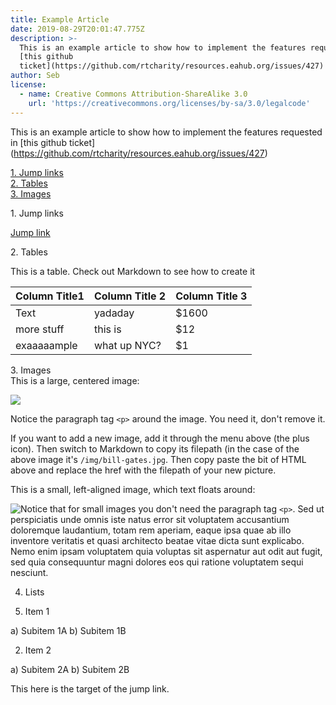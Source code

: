```yaml
---
title: Example Article
date: 2019-08-29T20:01:47.775Z
description: >-
  This is an example article to show how to implement the features requested in
  [this github
  ticket](https://github.com/rtcharity/resources.eahub.org/issues/427)
author: Seb
license:
  - name: Creative Commons Attribution-ShareAlike 3.0
    url: 'https://creativecommons.org/licenses/by-sa/3.0/legalcode'
---
```

This is an example article to show how to implement the features requested in \[this github ticket](https://github.com/rtcharity/resources.eahub.org/issues/427)

<a href="#jump-link">1. Jump links</a>\
<a href="#tables">2. Tables</a>\
<a href="#images">3. Images</a>

<a name="jump-link"></a>1. Jump links 

<a href="#target">Jump link</a>

<a name="tables"></a>2. Tables   

This is a table. Check out Markdown to see how to create it

| Column Title1 | Column Title 2 | Column Title 3 |
| ------------- | -------------- | -------------- |
| Text          | yadaday        | $1600          |
| more stuff    | this is        | $12            |
| exaaaaample   | what up NYC?   | $1             |

<a name="images"></a>3. Images\
This is a large, centered image:

<p class="article_large_image">
 <img src="/img/bill-gates.jpg" />
</p>

Notice the paragraph tag `<p>` around the image. You need it, don't remove it.

If you want to add a new image, add it through the menu above (the plus icon). Then switch to Markdown to copy its filepath (in the case of the above image it's `/img/bill-gates.jpg`. Then copy paste the bit of HTML above and replace the href with the filepath of your new picture.

This is a small, left-aligned image, which text floats around:

<img class="article_small_image" style="float: left" src="/img/bill-gates.jpg" />

Notice that for small images you don't need the paragraph tag `<p>`. Sed ut perspiciatis unde omnis iste natus error sit voluptatem accusantium doloremque laudantium, totam rem aperiam, eaque ipsa quae ab illo inventore veritatis et quasi architecto beatae vitae dicta sunt explicabo. Nemo enim ipsam voluptatem quia voluptas sit aspernatur aut odit aut fugit, sed quia consequuntur magni dolores eos qui ratione voluptatem sequi nesciunt. 

4. Lists    



1. Item 1

  a) Subitem 1A
  b) Subitem 1B

2. Item 2

  a) Subitem 2A
  b) Subitem 2B

<a name="target"></a>This here is the target of the jump link.
